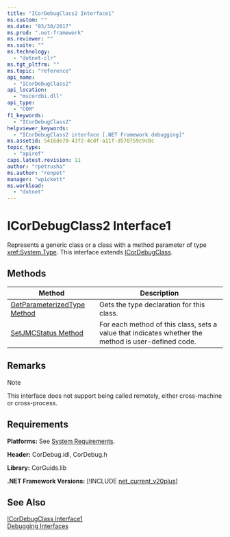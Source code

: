 ```yaml
---
title: "ICorDebugClass2 Interface1"
ms.custom: ""
ms.date: "03/30/2017"
ms.prod: ".net-framework"
ms.reviewer: ""
ms.suite: ""
ms.technology: 
  - "dotnet-clr"
ms.tgt_pltfrm: ""
ms.topic: "reference"
api_name: 
  - "ICorDebugClass2"
api_location: 
  - "mscordbi.dll"
api_type: 
  - "COM"
f1_keywords: 
  - "ICorDebugClass2"
helpviewer_keywords: 
  - "ICorDebugClass2 interface [.NET Framework debugging]"
ms.assetid: 5416de70-43f2-4cdf-a11f-d570759c9c0c
topic_type: 
  - "apiref"
caps.latest.revision: 11
author: "rpetrusha"
ms.author: "ronpet"
manager: "wpickett"
ms.workload: 
  - "dotnet"
---
```

# ICorDebugClass2 Interface1
Represents a generic class or a class with a method parameter of type <xref:System.Type>. This interface extends [ICorDebugClass](../../../../docs/framework/unmanaged-api/debugging/icordebugclass-interface.md).  
  
## Methods  
  
|Method|Description|  
|------------|-----------------|  
|[GetParameterizedType Method](../../../../docs/framework/unmanaged-api/debugging/icordebugclass2-getparameterizedtype-method.md)|Gets the type declaration for this class.|  
|[SetJMCStatus Method](../../../../docs/framework/unmanaged-api/debugging/icordebugclass2-setjmcstatus-method.md)|For each method of this class, sets a value that indicates whether the method is user-defined code.|  
  
## Remarks  
  
> [!NOTE]
>  This interface does not support being called remotely, either cross-machine or cross-process.  
  
## Requirements  
 **Platforms:** See [System Requirements](../../../../docs/framework/get-started/system-requirements.md).  
  
 **Header:** CorDebug.idl, CorDebug.h  
  
 **Library:** CorGuids.lib  
  
 **.NET Framework Versions:** [!INCLUDE [net_current_v20plus](../../../../includes/net-current-v20plus-md.md)]  
  
## See Also  
 [ICorDebugClass Interface1](../../../../docs/framework/unmanaged-api/debugging/icordebugclass-interface.md)  
 [Debugging Interfaces](../../../../docs/framework/unmanaged-api/debugging/debugging-interfaces.md)
